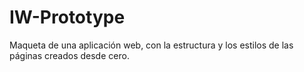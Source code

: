 # IW-Prototype
Maqueta de una aplicación web, con la estructura y los estilos de las páginas creados desde cero.
